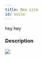```yaml
---
title: New site
id: nsite
---
```

hey hey

### Description
![](/assets/resp/live-templates/nsite.gif) 
